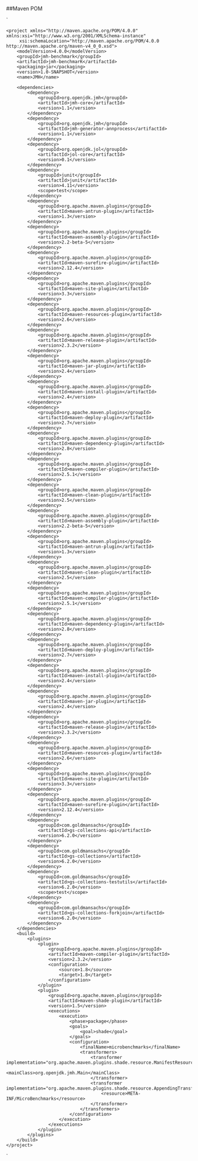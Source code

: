##Maven POM

`

    <project xmlns="http://maven.apache.org/POM/4.0.0" xmlns:xsi="http://www.w3.org/2001/XMLSchema-instance"
         xsi:schemaLocation="http://maven.apache.org/POM/4.0.0 http://maven.apache.org/maven-v4_0_0.xsd">
        <modelVersion>4.0.0</modelVersion>
        <groupId>jmh-benchmark</groupId>
        <artifactId>jmh-benchmarK</artifactId>
        <packaging>jar</packaging>
        <version>1.0-SNAPSHOT</version>
        <name>JMH</name>

        <dependencies>
            <dependency>
                <groupId>org.openjdk.jmh</groupId>
                <artifactId>jmh-core</artifactId>
                <version>1.1</version>
            </dependency>
            <dependency>
                <groupId>org.openjdk.jmh</groupId>
                <artifactId>jmh-generator-annprocess</artifactId>
                <version>1.1</version>
            </dependency>
            <dependency>
                <groupId>org.openjdk.jol</groupId>
                <artifactId>jol-core</artifactId>
                <version>0.1</version>
            </dependency>
            <dependency>
                <groupId>junit</groupId>
                <artifactId>junit</artifactId>
                <version>4.11</version>
                <scope>test</scope>
            </dependency>
            <dependency>
                <groupId>org.apache.maven.plugins</groupId>
                <artifactId>maven-antrun-plugin</artifactId>
                <version>1.3</version>
            </dependency>
            <dependency>
                <groupId>org.apache.maven.plugins</groupId>
                <artifactId>maven-assembly-plugin</artifactId>
                <version>2.2-beta-5</version>
            </dependency>
            <dependency>
                <groupId>org.apache.maven.plugins</groupId>
                <artifactId>maven-surefire-plugin</artifactId>
                <version>2.12.4</version>
            </dependency>
            <dependency>
                <groupId>org.apache.maven.plugins</groupId>
                <artifactId>maven-site-plugin</artifactId>
                <version>3.3</version>
            </dependency>
            <dependency>
                <groupId>org.apache.maven.plugins</groupId>
                <artifactId>maven-resources-plugin</artifactId>
                <version>2.6</version>
            </dependency>
            <dependency>
                <groupId>org.apache.maven.plugins</groupId>
                <artifactId>maven-release-plugin</artifactId>
                <version>2.3.2</version>
            </dependency>
            <dependency>
                <groupId>org.apache.maven.plugins</groupId>
                <artifactId>maven-jar-plugin</artifactId>
                <version>2.4</version>
            </dependency>
            <dependency>
                <groupId>org.apache.maven.plugins</groupId>
                <artifactId>maven-install-plugin</artifactId>
                <version>2.4</version>
            </dependency>
            <dependency>
                <groupId>org.apache.maven.plugins</groupId>
                <artifactId>maven-deploy-plugin</artifactId>
                <version>2.7</version>
            </dependency>
            <dependency>
                <groupId>org.apache.maven.plugins</groupId>
                <artifactId>maven-dependency-plugin</artifactId>
                <version>2.8</version>
            </dependency>
            <dependency>
                <groupId>org.apache.maven.plugins</groupId>
                <artifactId>maven-compiler-plugin</artifactId>
                <version>2.5.1</version>
            </dependency>
            <dependency>
                <groupId>org.apache.maven.plugins</groupId>
                <artifactId>maven-clean-plugin</artifactId>
                <version>2.5</version>
            </dependency>
            <dependency>
                <groupId>org.apache.maven.plugins</groupId>
                <artifactId>maven-assembly-plugin</artifactId>
                <version>2.2-beta-5</version>
            </dependency>
            <dependency>
                <groupId>org.apache.maven.plugins</groupId>
                <artifactId>maven-antrun-plugin</artifactId>
                <version>1.3</version>
            </dependency>
            <dependency>
                <groupId>org.apache.maven.plugins</groupId>
                <artifactId>maven-clean-plugin</artifactId>
                <version>2.5</version>
            </dependency>
            <dependency>
                <groupId>org.apache.maven.plugins</groupId>
                <artifactId>maven-compiler-plugin</artifactId>
                <version>2.5.1</version>
            </dependency>
            <dependency>
                <groupId>org.apache.maven.plugins</groupId>
                <artifactId>maven-dependency-plugin</artifactId>
                <version>2.8</version>
            </dependency>
            <dependency>
                <groupId>org.apache.maven.plugins</groupId>
                <artifactId>maven-deploy-plugin</artifactId>
                <version>2.7</version>
            </dependency>
            <dependency>
                <groupId>org.apache.maven.plugins</groupId>
                <artifactId>maven-install-plugin</artifactId>
                <version>2.4</version>
            </dependency>
            <dependency>
                <groupId>org.apache.maven.plugins</groupId>
                <artifactId>maven-jar-plugin</artifactId>
                <version>2.4</version>
            </dependency>
            <dependency>
                <groupId>org.apache.maven.plugins</groupId>
                <artifactId>maven-release-plugin</artifactId>
                <version>2.3.2</version>
            </dependency>
            <dependency>
                <groupId>org.apache.maven.plugins</groupId>
                <artifactId>maven-resources-plugin</artifactId>
                <version>2.6</version>
            </dependency>
            <dependency>
                <groupId>org.apache.maven.plugins</groupId>
                <artifactId>maven-site-plugin</artifactId>
                <version>3.3</version>
            </dependency>
            <dependency>
                <groupId>org.apache.maven.plugins</groupId>
                <artifactId>maven-surefire-plugin</artifactId>
                <version>2.12.4</version>
            </dependency>
            <dependency>
                <groupId>com.goldmansachs</groupId>
                <artifactId>gs-collections-api</artifactId>
                <version>6.2.0</version>
            </dependency>
            <dependency>
                <groupId>com.goldmansachs</groupId>
                <artifactId>gs-collections</artifactId>
                <version>6.2.0</version>
            </dependency>
            <dependency>
                <groupId>com.goldmansachs</groupId>
                <artifactId>gs-collections-testutils</artifactId>
                <version>6.2.0</version>
                <scope>test</scope>
            </dependency>
            <dependency>
                <groupId>com.goldmansachs</groupId>
                <artifactId>gs-collections-forkjoin</artifactId>
                <version>6.2.0</version>
            </dependency>
        </dependencies>
        <build>
            <plugins>
                <plugin>
                    <groupId>org.apache.maven.plugins</groupId>
                    <artifactId>maven-compiler-plugin</artifactId>
                    <version>2.3.2</version>
                    <configuration>
                        <source>1.8</source>
                        <target>1.8</target>
                    </configuration>
                </plugin>
                <plugin>
                    <groupId>org.apache.maven.plugins</groupId>
                    <artifactId>maven-shade-plugin</artifactId>
                    <version>1.5</version>
                    <executions>
                        <execution>
                            <phase>package</phase>
                            <goals>
                                <goal>shade</goal>
                            </goals>
                            <configuration>
                                <finalName>microbenchmarks</finalName>
                                <transformers>
                                    <transformer implementation="org.apache.maven.plugins.shade.resource.ManifestResourceTransformer">
                                        <mainClass>org.openjdk.jmh.Main</mainClass>
                                    </transformer>
                                    <transformer implementation="org.apache.maven.plugins.shade.resource.AppendingTransformer">
                                        <resource>META-INF/MicroBenchmarks</resource>
                                    </transformer>
                                </transformers>
                            </configuration>
                        </execution>
                    </executions>
                </plugin>
            </plugins>
        </build>
    </project>


`
